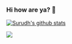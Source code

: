 ### Hi how are ya? 👋

[![Surudh's github stats](https://github-readme-stats.vercel.app/api?username=surudhb)](https://github.com/anuraghazra/github-readme-stats)

![](https://komarev.com/ghpvc/?username=surudhb)

<!--
**surudhb/surudhb** is a ✨ _special_ ✨ repository because its `README.md` (this file) appears on your GitHub profile.

Here are some ideas to get you started:

- 🔭 I’m currently working on ...
- 🌱 I’m currently learning ...
- 👯 I’m looking to collaborate on ...
- 🤔 I’m looking for help with ...
- 💬 Ask me about ...
- 📫 How to reach me: ...
- 😄 Pronouns: ...
- ⚡ Fun fact: ...
-->
